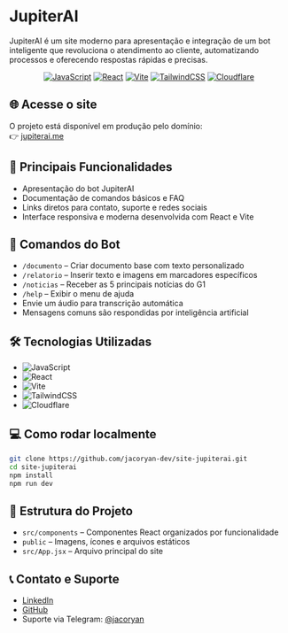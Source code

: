 # JupiterAI

JupiterAI é um site moderno para apresentação e integração de um bot inteligente que revoluciona o atendimento ao cliente, automatizando processos e oferecendo respostas rápidas e precisas.

<p align="center">
  <a href="https://developer.mozilla.org/docs/Web/JavaScript"><img src="https://img.shields.io/badge/JavaScript-F7DF1E?style=for-the-badge&logo=javascript&logoColor=black" alt="JavaScript" /></a>
  <a href="https://react.dev/"><img src="https://img.shields.io/badge/React-20232A?style=for-the-badge&logo=react&logoColor=61DAFB" alt="React" /></a>
  <a href="https://vitejs.dev/"><img src="https://img.shields.io/badge/Vite-646CFF?style=for-the-badge&logo=vite&logoColor=FFD62E" alt="Vite" /></a>
  <a href="https://tailwindcss.com/"><img src="https://img.shields.io/badge/TailwindCSS-38B2AC?style=for-the-badge&logo=tailwindcss&logoColor=white" alt="TailwindCSS" /></a>
  <a href="https://www.cloudflare.com/"><img src="https://img.shields.io/badge/Cloudflare-F38020?style=for-the-badge&logo=cloudflare&logoColor=white" alt="Cloudflare" /></a>
</p>

## 🌐 Acesse o site

O projeto está disponível em produção pelo domínio:  
👉 [jupiterai.me](https://jupiterai.me)

## 🚀 Principais Funcionalidades

- Apresentação do bot JupiterAI
- Documentação de comandos básicos e FAQ
- Links diretos para contato, suporte e redes sociais
- Interface responsiva e moderna desenvolvida com React e Vite

## 🤖 Comandos do Bot

- `/documento` – Criar documento base com texto personalizado
- `/relatorio` – Inserir texto e imagens em marcadores específicos
- `/noticias` – Receber as 5 principais notícias do G1
- `/help` – Exibir o menu de ajuda
- Envie um áudio para transcrição automática
- Mensagens comuns são respondidas por inteligência artificial

## 🛠️ Tecnologias Utilizadas
- ![JavaScript](https://img.shields.io/badge/JavaScript-F7DF1E?style=flat&logo=javascript&logoColor=black)
- ![React](https://img.shields.io/badge/React-20232A?style=flat&logo=react&logoColor=61DAFB)
- ![Vite](https://img.shields.io/badge/Vite-646CFF?style=flat&logo=vite&logoColor=FFD62E)
- ![TailwindCSS](https://img.shields.io/badge/TailwindCSS-38B2AC?style=flat&logo=tailwindcss&logoColor=white)
- ![Cloudflare](https://img.shields.io/badge/Cloudflare-F38020?style=flat&logo=cloudflare&logoColor=white)

## 💻 Como rodar localmente

```bash
git clone https://github.com/jacoryan-dev/site-jupiterai.git
cd site-jupiterai
npm install
npm run dev
```

## 📁 Estrutura do Projeto

- `src/components` – Componentes React organizados por funcionalidade
- `public` – Imagens, ícones e arquivos estáticos
- `src/App.jsx` – Arquivo principal do site

## 📞 Contato e Suporte

- [LinkedIn](https://www.linkedin.com/in/jac%C3%B3-ryan-a6a19a315/)
- [GitHub](https://github.com/jacoryan-dev)
- Suporte via Telegram: [@jacoryan](https://t.me/jacoryan)
